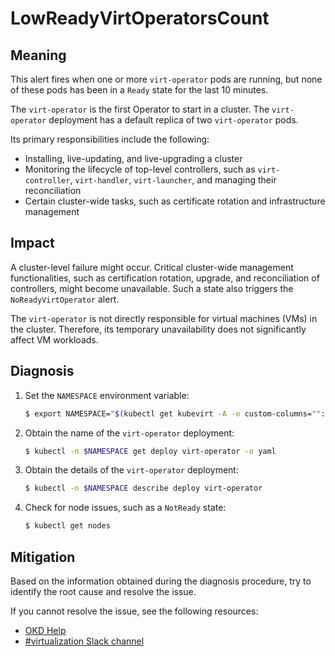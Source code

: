 # LowReadyVirtOperatorsCount

## Meaning

This alert fires when one or more `virt-operator` pods are running, but none of
these pods has been in a `Ready` state for the last 10 minutes.

The `virt-operator` is the first Operator to start in a cluster. The
`virt-operator` deployment has a default replica of two `virt-operator` pods.

Its primary responsibilities include the following:

- Installing, live-updating, and live-upgrading a cluster
- Monitoring the lifecycle of top-level controllers, such as `virt-controller`,
`virt-handler`, `virt-launcher`, and managing their reconciliation
- Certain cluster-wide tasks, such as certificate rotation and infrastructure
management

## Impact

A cluster-level failure might occur. Critical cluster-wide management
functionalities, such as certification rotation, upgrade, and reconciliation of
controllers, might become unavailable. Such a state also triggers the
`NoReadyVirtOperator` alert.

The `virt-operator` is not directly responsible for virtual machines (VMs) in
the cluster. Therefore, its temporary unavailability does not significantly
affect VM workloads.

## Diagnosis

1. Set the `NAMESPACE` environment variable:

   ```bash
   $ export NAMESPACE="$(kubectl get kubevirt -A -o custom-columns="":.metadata.namespace)"
   ```

2. Obtain the name of the `virt-operator` deployment:

   ```bash
   $ kubectl -n $NAMESPACE get deploy virt-operator -o yaml
   ```

3. Obtain the details of the `virt-operator` deployment:

   ```bash
   $ kubectl -n $NAMESPACE describe deploy virt-operator
   ```

4. Check for node issues, such as a `NotReady` state:

   ```bash
   $ kubectl get nodes
   ```

## Mitigation

Based on the information obtained during the diagnosis procedure, try to
identify the root cause and resolve the issue.

<!--DS: If you cannot resolve the issue, log in to the
link:https://access.redhat.com[Customer Portal] and open a support case,
attaching the artifacts gathered during the diagnosis procedure.-->
<!--USstart-->
If you cannot resolve the issue, see the following resources:

- [OKD Help](https://www.okd.io/help/)
- [#virtualization Slack channel](https://kubernetes.slack.com/channels/virtualization)
<!--USend-->
